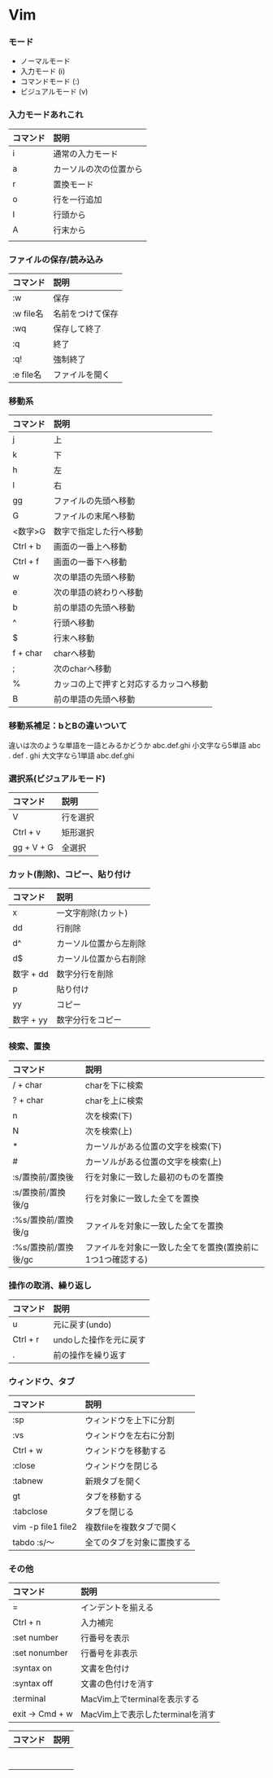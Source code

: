 # Vim

### モード
- ノーマルモード
- 入力モード (i)
- コマンドモード (:)
- ビジュアルモード (v)

### 入力モードあれこれ
|コマンド|説明|
|:--|:--|
|i|通常の入力モード|
|a|カーソルの次の位置から|
|r|置換モード|
|o|行を一行追加|
|I|行頭から|
|A|行末から|
|||


### ファイルの保存/読み込み
|コマンド|説明|
|:--|:--|
|:w|保存|
|:w file名|名前をつけて保存|
|:wq|保存して終了|
|:q|終了|
|:q!|強制終了|
|:e file名|ファイルを開く|

### 移動系
|コマンド|説明|
|:--|:--|
|j|上|
|k|下|
|h|左|
|l|右|
|gg|ファイルの先頭へ移動|
|G|ファイルの末尾へ移動|
|<数字>G|数字で指定した行へ移動|
|Ctrl + b|画面の一番上へ移動|
|Ctrl + f|画面の一番下へ移動|
|w|次の単語の先頭へ移動|
|e|次の単語の終わりへ移動|
|b|前の単語の先頭へ移動|
|^|行頭へ移動|
|$|行末へ移動|
|f + char|charへ移動|
|;|次のcharへ移動|
|%|カッコの上で押すと対応するカッコへ移動|
|B |前の単語の先頭へ移動|

### 移動系補足：bとBの違いついて
違いは次のような単語を一語とみるかどうか
abc.def.ghi
小文字なら5単語 abc . def . ghi
大文字なら1単語 abc.def.ghi

### 選択系(ビジュアルモード)
|コマンド|説明|
|:--|:--|
|V|行を選択|
|Ctrl + v|矩形選択|
|gg + V + G|全選択|

### カット(削除)、コピー、貼り付け
|コマンド|説明|
|:--|:--|
|x|一文字削除(カット)|
|dd|行削除|
|d^|カーソル位置から左削除|
|d$|カーソル位置から右削除|
|数字 + dd|数字分行を削除|
|p|貼り付け|
|yy|コピー|
|数字 + yy|数字分行をコピー|

### 検索、置換
|コマンド|説明|
|:--|:--|
|/ + char|charを下に検索|
|? + char|charを上に検索|
|n|次を検索(下)|
|N|次を検索(上)|
|*|カーソルがある位置の文字を検索(下)|
|#|カーソルがある位置の文字を検索(上)|
|:s/置換前/置換後|行を対象に一致した最初のものを置換|
|:s/置換前/置換後/g|行を対象に一致した全てを置換|
|:%s/置換前/置換後/g|ファイルを対象に一致した全てを置換|
|:%s/置換前/置換後/gc|ファイルを対象に一致した全てを置換(置換前に1つ1つ確認する)|

### 操作の取消、繰り返し
|コマンド|説明|
|:--|:--|
|u|元に戻す(undo)|
|Ctrl + r|undoした操作を元に戻す|
|.|前の操作を繰り返す|

### ウィンドウ、タブ
|コマンド|説明|
|:--|:--|
|:sp|ウィンドウを上下に分割|
|:vs|ウィンドウを左右に分割|
|Ctrl + w|ウィンドウを移動する|
|:close|ウィンドウを閉じる|
|:tabnew|新規タブを開く|
|gt|タブを移動する|
|:tabclose|タブを閉じる|
|vim -p file1 file2|複数fileを複数タブで開く|
|tabdo :s/〜|全てのタブを対象に置換する|


### その他
|コマンド|説明|
|:--|:--|
|=|インデントを揃える|
|Ctrl + n|入力補完|
|:set number|行番号を表示|
|:set nonumber|行番号を非表示|
|:syntax on|文書を色付け|
|:syntax off|文書の色付けを消す|
|:terminal|MacVim上でterminalを表示する|
|exit → Cmd + w|MacVim上で表示したterminalを消す|





|コマンド|説明|
|:--|:--|
|||
|||
|||
|||
|||
|||
|||





